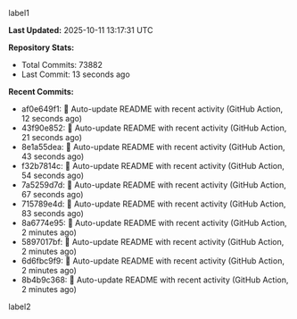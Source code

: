 
label1 
<!-- ACTIVITY_START -->
**Last Updated:** 2025-10-11 13:17:31 UTC

**Repository Stats:**
- Total Commits: 73882
- Last Commit: 13 seconds ago

**Recent Commits:**
- af0e649f1: 🤖 Auto-update README with recent activity (GitHub Action, 12 seconds ago)
- 43f90e852: 🤖 Auto-update README with recent activity (GitHub Action, 21 seconds ago)
- 8e1a55dea: 🤖 Auto-update README with recent activity (GitHub Action, 43 seconds ago)
- f32b7814c: 🤖 Auto-update README with recent activity (GitHub Action, 54 seconds ago)
- 7a5259d7d: 🤖 Auto-update README with recent activity (GitHub Action, 67 seconds ago)
- 715789e4d: 🤖 Auto-update README with recent activity (GitHub Action, 83 seconds ago)
- 8a6774e95: 🤖 Auto-update README with recent activity (GitHub Action, 2 minutes ago)
- 5897017bf: 🤖 Auto-update README with recent activity (GitHub Action, 2 minutes ago)
- 6d6fbc9f9: 🤖 Auto-update README with recent activity (GitHub Action, 2 minutes ago)
- 8b4b9c368: 🤖 Auto-update README with recent activity (GitHub Action, 2 minutes ago)
<!-- ACTIVITY_END -->

label2
